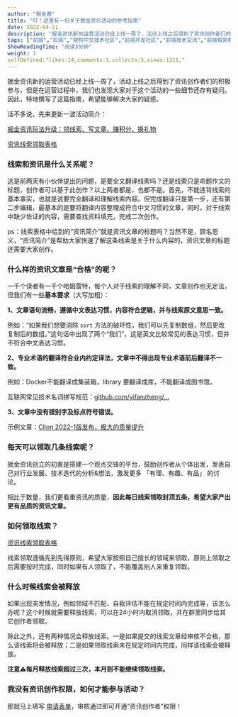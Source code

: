```yaml
---
author: "掘金酱"
title: "叮！这里有一份关于掘金资讯活动的参考指南"
date: 2022-04-21
description: "掘金资讯新的运营活动已经上线一周了，活动上线之后得到了资讯创作者们的积极参与，但是在运营过程中，我们也发现大家对于这个活动的一些细节还存有疑问。因此，特地撰写了这篇指南，希望能够解决大家的疑惑。"
tags: ["前端","后端","架构中文技术社区","前端开发社区","前端技术交流","前端框架教程","JavaScript 学习资源","CSS 技巧与最佳实践","HTML5 最新动态","前端工程师职业发展","开源前端项目","前端技术趋势"]
ShowReadingTime: "阅读3分钟"
weight: 1
selfDefined:"likes:14,comments:1,collects:5,views:1311,"
---
```

掘金资讯新的运营活动已经上线一周了，活动上线之后得到了资讯创作者们的积极参与，但是在运营过程中，我们也发现大家对于这个活动的一些细节还存有疑问。因此，特地撰写了这篇指南，希望能够解决大家的疑惑。

话不多说，先来更新一波活动简介：

[掘金资讯玩法升级：领线索、写文章、赚积分、换礼物](https://juejin.cn/news/7085714540784156702 "https://juejin.cn/news/7085714540784156702")

[资讯线索领取表格](https://bytedance.feishu.cn/sheets/shtcnOG6ftevTDZlqdRJv0HaETd "https://bytedance.feishu.cn/sheets/shtcnOG6ftevTDZlqdRJv0HaETd")

### 线索和资讯是什么关系呢？

这是前两天有小伙伴提出的问题，是要全文翻译线索吗？还是线索只是命题作文的标题，创作者可以基于此创作？以上两者都是，也都不是。首先，不能违背线索的基本事实，也就是说要完全翻译和理解线索内容。但完成翻译只是第一步，还有第二步编辑，最基本的是要将翻译内容整理成符合中文习惯的文章，同时，对于线索中缺少佐证的内容，需要查找资料填充，完成二次创作。

ps：线索表格中给到的“资讯简介”就是资讯文章的标题吗？当然不是，顾名思义，“资讯简介”是帮助大家快速了解这条线索是关于什么内容的，资讯文章的标题还需要大家创作。

### 什么样的资讯文章是“合格”的呢？

一千个读者有一千个哈姆雷特，每个人对于线索的理解不同，文章创作也无定法，但我们有一些**基本要求**（大写加粗）：

**1、文章语句流畅，遵循中文表达习惯，内容符合逻辑，并与线索原文意思一致。**

例如：“如果我们想要消除 `sort` 方法的破坏性，我们可以先复制数组，然后更改复制后的数组。”这句话中出现了两个“我们”，这是英文比较常见的表达习惯，但并不符合中文表达习惯。

**2、专业术语的翻译符合业内约定译法，文章中不得出现专业术语前后翻译不一致。**

例如：Docker不能翻译成集装箱，library 要翻译成库，不能翻译成图书馆。

互联网常见技术名词拼写规范：[github.com/yifanzheng/…](https://link.juejin.cn?target=https%3A%2F%2Fgithub.com%2Fyifanzheng%2Ftechnical-noun-spelling "https://github.com/yifanzheng/technical-noun-spelling")

**3、文章中没有错别字及标点符号错误。**

示例文章：[Clion 2022-1版发布，极大的质量提升](https://juejin.cn/news/7086695988026408990 "https://juejin.cn/news/7086695988026408990")

### 每天可以领取几条线索呢？

掘金资讯创立的初衷是搭建一个观点交锋的平台，鼓励创作者从个体出发，发表自己对行业发展、技术迭代的分析&想法，激发更多 「有理、有趣、有品」 的讨论。

相比于数量，我们更看重资讯的质量，**因此每日线索领取封顶五条，希望大家产出更有品质的资讯文章。**

### 如何领取线索？

[资讯线索领取表格](https://bytedance.feishu.cn/sheets/shtcnOG6ftevTDZlqdRJv0HaETd "https://bytedance.feishu.cn/sheets/shtcnOG6ftevTDZlqdRJv0HaETd")

线索领取遵循先到先得原则，希望大家按照自己擅长的领域来领取，原则上领取之后需要按时完成，同时如果有人领取了，不能覆盖别人来重复领取。

### 什么时候线索会被释放

如果出现突发情况，例如领域不匹配、自我评估不能在规定时间内完成等，该怎么办呢？这个时候就需要释放线索，可以在24小时内取消领取，并在群里同步给其它创作者领取。

除此之外，还有两种情况会释放线索。一是如果提交的线索文章经审核不合格，那么该线索将会被释放；二是如果领取线索未在规定时间内完成，同样该线索会被释放。

**注意⚠️每月释放线索超过三次，本月则不能继续领取线索。**

### 我没有资讯创作权限，如何才能参与活动？

那就马上填写 [申请表单](https://wenjuan.feishu.cn/m?t=spCY3ePeujoi-88sh "https://wenjuan.feishu.cn/m?t=spCY3ePeujoi-88sh")，审核通过即可开通“资讯创作者”权限！